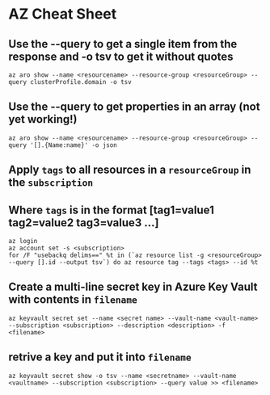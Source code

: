 # AZ Cheat Sheet

## Use the --query to get a single item from the response and -o tsv to get it without quotes
```
az aro show --name <resourcename> --resource-group <resourceGroup> --query clusterProfile.domain -o tsv
```

## Use the --query to get properties in an array (not yet working!)
```
az aro show --name <resourcename> --resource-group <resourceGroup> --query '[].{Name:name}' -o json
```

## Apply `tags` to all resources in a `resourceGroup` in the `subscription`
## Where `tags` is in the format [tag1=value1 tag2=value2 tag3=value3 ...]
```
az login
az account set -s <subscription>
for /F "usebackq delims==" %t in (`az resource list -g <resourceGroup> --query [].id --output tsv`) do az resource tag --tags <tags> --id %t
```

## Create a multi-line secret key in Azure Key Vault with contents in `filename`
```
az keyvault secret set --name <secret name> --vault-name <vault-name> --subscription <subscription> --description <description> -f <filename>
```
  
## retrive a key and put it into `filename`
```
az keyvault secret show -o tsv --name <secretname> --vault-name <vaultname> --subscription <subscription> --query value >> <filename>
```
